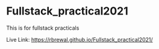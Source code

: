 # Fullstack_practical2021
This is for fullstack practicals

Live Link:  https://rbrewal.github.io/Fullstack_practical2021/
